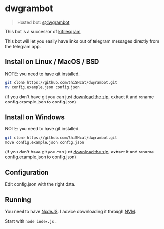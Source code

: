 # dwgrambot
> Hosted bot: [@dwgrambot](https://t.me/dwgrambot)

This bot is a successor of [kifilesgram](https://github.com/ShiSHcat/kifilesgram)

This bot will let you easily have links out of telegram messages directly from the telegram app.
## Install on Linux / MacOS / BSD
NOTE: you need to have git installed.
```bash
git clone https://github.com/ShiSHcat/dwgrambot.git
mv config.example.json config.json
```
(if you don't have git you can just [download the zip](https://github.com/ShiSHcat/dwgrambot/archive/master.zip), extract it and rename config.example.json to config.json)
## Install on Windows
NOTE: you need to have git installed.
```bash
git clone https://github.com/ShiSHcat/dwgrambot.git
move config.example.json config.json
```
(if you don't have git you can just [download the zip](https://github.com/ShiSHcat/dwgrambot/archive/master.zip), extract it and rename config.example.json to config.json)
## Configuration
Edit config.json with the right data.
## Running
You need to have [NodeJS](https://nodejs.org). I advice downloading it through [NVM](https://github.com/nvm-sh/nvm).

Start with `node index.js` .
